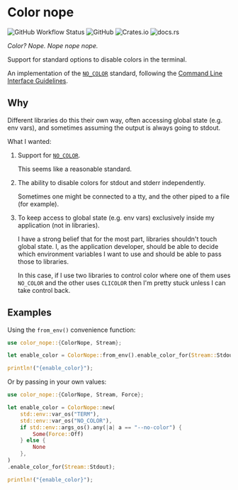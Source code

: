 # Color nope

![GitHub Workflow Status](https://img.shields.io/github/workflow/status/ThomWright/color-nope/ci)
![GitHub](https://img.shields.io/github/license/ThomWright/color-nope)
![Crates.io](https://img.shields.io/crates/v/color-nope)
![docs.rs](https://img.shields.io/docsrs/color-nope)

_Color? Nope. Nope nope nope._

Support for standard options to disable colors in the terminal.

An implementation of the [`NO_COLOR`](https://no-color.org/) standard, following the [Command Line Interface Guidelines](https://clig.dev/#output).

## Why

Different libraries do this their own way, often accessing global state (e.g. env vars), and sometimes assuming the output is always going to stdout.

What I wanted:

1. Support for [`NO_COLOR`](https://no-color.org/).

    This seems like a reasonable standard.

2. The ability to disable colors for stdout and stderr independently.

    Sometimes one might be connected to a tty, and the other piped to a file (for example).

3. To keep access to global state (e.g. env vars) exclusively inside my application (not in libraries).

    I have a strong belief that for the most part, libraries shouldn't touch global state. I, as the application developer, should be able to decide which environment variables I want to use and should be able to pass those to libraries.

    In this case, if I use two libraries to control color where one of them uses `NO_COLOR` and the other uses `CLICOLOR` then I'm pretty stuck unless I can take control back.

## Examples

Using the `from_env()` convenience function:

```rust
use color_nope::{ColorNope, Stream};

let enable_color = ColorNope::from_env().enable_color_for(Stream::Stdout);

println!("{enable_color}");
```

Or by passing in your own values:

```rust
use color_nope::{ColorNope, Stream, Force};

let enable_color = ColorNope::new(
    std::env::var_os("TERM"),
    std::env::var_os("NO_COLOR"),
    if std::env::args_os().any(|a| a == "--no-color") {
        Some(Force::Off)
    } else {
        None
    },
)
.enable_color_for(Stream::Stdout);

println!("{enable_color}");
```
